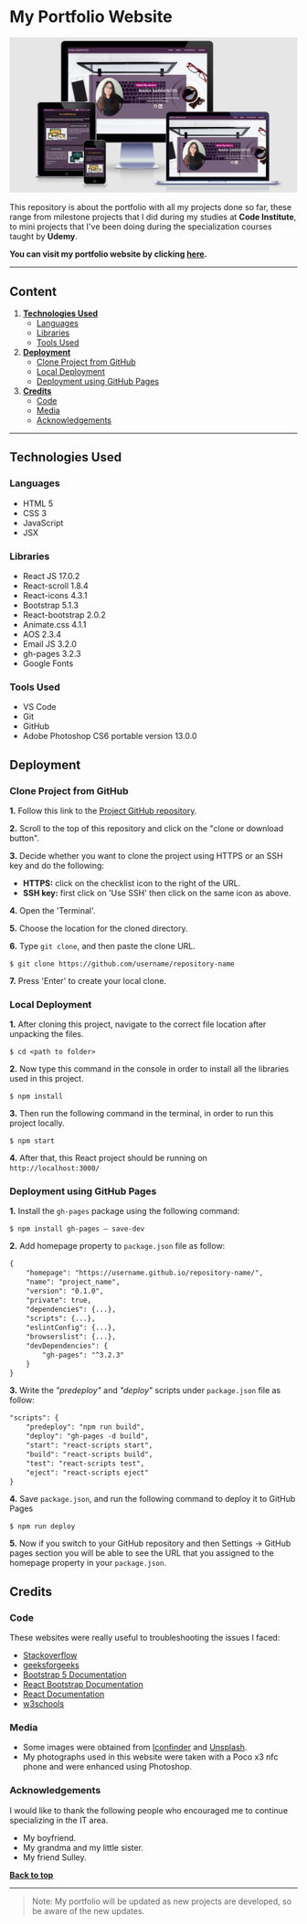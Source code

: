 # My Portfolio Website

![Portfolio website](https://github.com/cotebarrientos/my-portfolio/blob/main/src/img/responsive_img_my_portfolio.jpg?raw=true)

This repository is about the portfolio with all my projects done so far, these range from milestone projects that I did during my studies at **Code Institute**, to mini projects that I've been doing during the specialization courses taught by **Udemy**.

**You can visit my portfolio website by clicking [here](https://cotebarrientos.github.io/my-portfolio/).**


---

## Content

1. [**Technologies Used**](#technologies-used)
    - [Languages](#languages)
    - [Libraries](#libraries)
    - [Tools Used](#tools-used)
2. [**Deployment**](#deployment)
    - [Clone Project from GitHub](#clone-project-from-github)
    - [Local Deployment](#local-deployment)
    - [Deployment using GitHub Pages](#deployment-using-github-pages)
3. [**Credits**](#credits)
    - [Code](#code)
    - [Media](#media)
    - [Acknowledgements](#acknowledgements)

---

## Technologies Used

### Languages

- HTML 5
- CSS 3
- JavaScript
- JSX

### Libraries

- React JS 17.0.2
- React-scroll 1.8.4
- React-icons 4.3.1
- Bootstrap 5.1.3
- React-bootstrap 2.0.2
- Animate.css 4.1.1
- AOS 2.3.4
- Email JS 3.2.0
- gh-pages 3.2.3
- Google Fonts

### Tools Used

- VS Code
- Git
- GitHub
- Adobe Photoshop CS6 portable version 13.0.0

## Deployment

### Clone Project from GitHub

**1.** Follow this link to the [Project GitHub repository](https://github.com/cotebarrientos/my-portfolio).

**2.** Scroll to the top of this repository and click on the "clone or download button".

**3.** Decide whether you want to clone the project using HTTPS or an SSH key and do the following:

- **HTTPS:** click on the checklist icon to the right of the URL.
- **SSH key:** first click on 'Use SSH' then click on the same icon as above.

**4.** Open the 'Terminal'.

**5.** Choose the location for the cloned directory.

**6.** Type `git clone`, and then paste the clone URL.

    $ git clone https://github.com/username/repository-name

**7.** Press 'Enter' to create your local clone.

### Local Deployment

**1.** After cloning this project, navigate to the correct file location after unpacking the files.

    $ cd <path to folder>

**2.** Now type this command in the console in order to install all the libraries used in this project.

    $ npm install

**3.** Then run the following command in the terminal, in order to run this project locally.

    $ npm start


**4.** After that, this React project should be running on `http://localhost:3000/`

### Deployment using GitHub Pages

**1.** Install the `gh-pages` package using the following command:

    $ npm install gh-pages — save-dev

**2.** Add homepage property to `package.json` file as follow:

    {
        "homepage": "https://username.github.io/repository-name/",
        "name": "project_name",
        "version": "0.1.0",
        "private": true,
        "dependencies": {...},
        "scripts": {...},
        "eslintConfig": {...},
        "browserslist": {...},
        "devDependencies": {
            "gh-pages": "^3.2.3"
        }
    }

**3.** Write the *"predeploy"* and *"deploy"* scripts under `package.json` file as follow:

    "scripts": {
        "predeploy": "npm run build",
        "deploy": "gh-pages -d build",
        "start": "react-scripts start",
        "build": "react-scripts build",
        "test": "react-scripts test",
        "eject": "react-scripts eject"
    }

**4.** Save `package.json`, and run the following command to deploy it to GitHub Pages

    $ npm run deploy

**5.** Now if you switch to your GitHub repository and then Settings -> GitHub pages section you will be able to see the URL that you assigned to the homepage property in your `package.json`.

## Credits

### Code

These websites were really useful to troubleshooting the issues I faced:

- [Stackoverflow](https://stackoverflow.com/)
- [geeksforgeeks](https://www.geeksforgeeks.org/)
- [Bootstrap 5 Documentation](https://getbootstrap.com/docs/5.1/getting-started/introduction/)
- [React Bootstrap Documentation](https://react-bootstrap.github.io/getting-started/introduction/)
- [React Documentation](https://es.reactjs.org/)
- [w3schools](https://www.w3schools.com/)

### Media

- Some images were obtained from [Iconfinder](https://www.iconfinder.com/) and [Unsplash](https://unsplash.com/).
- My photographs used in this website were taken with a Poco x3 nfc phone and were enhanced using Photoshop.

### Acknowledgements

I would like to thank the following people who encouraged me to continue specializing in the IT area.

- My boyfriend.
- My grandma and my little sister.
- My friend Sulley.

**[Back to top](#my-portfolio-website)**

---

> Note: My portfolio will be updated as new projects are developed, so be aware of the new updates.